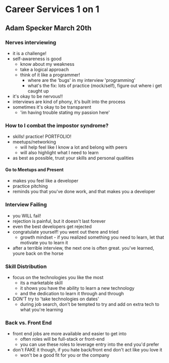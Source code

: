 # Career Services 1 on 1
## Adam Specker March 20th

### Nerves interviewing
* it is a challenge!
* self-awareness is good
    * know about my weakness
    * take a logical approach
    * think of it like a programmer!
        * where are the 'bugs' in my interview 'programming'
        * what's the fix: lots of practice (mock/self), figure out where i get caught up
* it's okay to be nervous!!
* interviews are kind of phony, it's built into the process
* sometimes it's okay to be transparent
    * 'im having trouble stating my passion here'
    
### How to I combat the impostor syndrome?
* skills! practice! PORTFOLIO!
* meetups/networking
    * will help feel like I know a lot and belong with peers
    * will also highlight what I need to learn
* as best as possible, trust your skills and personal qualities

#### Go to Meetups and Present
* makes you feel like a developer
* practice pitching
* reminds you that you've done work, and that makes you a developer

### Interview Failing
* you WILL fail!
* rejection is painful, but it doesn't last forever
* even the best developers get rejected
* congratulate yourself! you went out there and tried
    * growth mindset - if you realized something you need to learn, let that motivate you to learn it
* after a terrible interview, the next one is often great. you've learned, youre back on the horse

### Skill Distribution
* focus on the technologies you like the most
    * its a marketable skill
    * it shows you have the ability to learn a new technology
    * and the dedication to learn it through and through
* DON'T try to 'take technologies on dates'
    * during job search, don't be tempted to try and add on extra tech to what you're learning

### Back vs. Front End
* front end jobs are more available and easier to get into
    * often roles will be full-stack or front-end
    * you can use these roles to leverage entry into the end you'd prefer
* don't FAKE it though, if you hate back/front end don't act like you love it
    * won't be a good fit for you or the company

